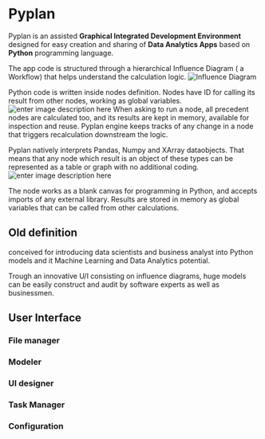 # Pyplan
Pyplan is an assisted **Graphical Integrated Development Environment** designed for easy creation and sharing of **Data Analytics Apps** based on **Python** programming language.

The app code is structured through a hierarchical Influence Diagram ( a Workflow) that helps understand the calculation logic.
![Influence Diagram](http://img.pyplan.org/index_influence_diagram.png)

Python code is written inside nodes definition. Nodes have ID for calling its result from other nodes, working as global variables.
![enter image description here](http://img.pyplan.org/index_node_code.png)
When asking to run a node, all precedent nodes are calculated too, and its results are kept in memory, available for inspection and reuse. Pyplan engine keeps tracks of any change in a node that triggers recalculation downstream the logic.

Pyplan natively interprets Pandas, Numpy and XArray dataobjects. That means that any node which result is an object of these types can be represented as a table or graph with no additional coding.
![enter image description here](http://img.pyplan.org/index_node_result.png)






The node works as a blank canvas for programming in Python, and accepts imports of any external library. Results are stored in memory as global variables that can be called from other calculations.



## Old definition
conceived for introducing data scientists and business analyst into Python models and it Machine Learning and Data Analytics potential.

Trough an innovative U/I consisting on influence diagrams, huge models can be easily construct and audit by software experts as well as businessmen.




## User Interface
### File manager
### Modeler
### UI designer
### Task Manager
### Configuration








<!--stackedit_data:
eyJoaXN0b3J5IjpbMTQyNzE4MjU2OSwtNjM2MzQ2NDc4LDk3Nj
g4ODc2MCw5NzEyNzUzMDYsMTY5ODYwNTIxNCwxODI2Mzg3NTA1
LDExOTM4Mjk2NzEsMTAyNzM0Mjc5NiwtMTI0NjUyNzIzMywtMT
I1NzE5ODI5OSw0NzY2NjM2MDUsLTE5OTYzMzIwNywtOTQyOTc0
MzkxLC0xNzIzNjM5NDk2LC02NDM3MDQwMzcsNzAxMzE2MjM0LD
EyOTc3MTQ2MDgsLTIxMDQ4Mjc3OTUsLTEyNTcxOTgyOTksMTk2
MTI3NjcxOF19
-->